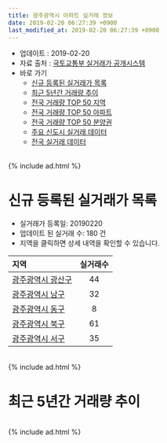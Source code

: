 ```yaml
---
title: 광주광역시 아파트 실거래 정보
date: 2019-02-20 06:27:39 +0900
last_modified_at: 2019-02-20 06:27:39 +0900
---
```


* 업데이트 : 2019-02-20
* 자료 출처 : [국토교통부 실거래가 공개시스템](http://rt.molit.go.kr)
* 바로 가기
    * [신규 등록된 실거래가 목록](#신규-등록된-실거래가-목록)
    * [최근 5년간 거래량 추이](#최근-5년간-거래량-추이)
    * [전국 거래량 TOP 50 지역](https://inasie.github.io/apt-trade-info/최근-3개월-전국에서-가장-거래가-많이-발생한-지역)
    * [전국 거래량 TOP 50 아파트](https://inasie.github.io/apt-trade-info/최근-3개월-전국에서-가장-거래가-많이-발생한-아파트)
    * [전국 거래량 TOP 50 분양권](https://inasie.github.io/apt-trade-info/최근-3개월-전국에서-가장-거래가-많이-발생한-분양권)
    * [주요 신도시 실거래 데이터](https://inasie.github.io/apt-trade-info/주요-신도시)
    * [전국 실거래 데이터](https://inasie.github.io/apt-trade-info/전국)

<br>
{% include ad.html %}
<br>

# 신규 등록된 실거래가 목록
* 실거래가 등록일: 20190220
* 업데이트 된 실거래 수: 180 건
* 지역을 클릭하면 상세 내역을 확인할 수 있습니다.


|지역|실거래수|
|:---|:---:|
|[광주광역시 광산구](https://inasie.github.io/apt-trade-info/광주광역시-광산구)|44|
|[광주광역시 남구](https://inasie.github.io/apt-trade-info/광주광역시-남구)|32|
|[광주광역시 동구](https://inasie.github.io/apt-trade-info/광주광역시-동구)|8|
|[광주광역시 북구](https://inasie.github.io/apt-trade-info/광주광역시-북구)|61|
|[광주광역시 서구](https://inasie.github.io/apt-trade-info/광주광역시-서구)|35|


<br>
{% include ad.html %}
<br>

# 최근 5년간 거래량 추이


<div style="width:100%;">
    <canvas id="deal_progress" height="200"></canvas>
</div>

<script>
new Chart(document.getElementById("deal_progress"), {
    type: 'line',
    data: {
        labels: ['201402','201403','201404','201405','201406','201407','201408','201409','201410','201411','201412','201501','201502','201503','201504','201505','201506','201507','201508','201509','201510','201511','201512','201601','201602','201603','201604','201605','201606','201607','201608','201609','201610','201611','201612','201701','201702','201703','201704','201705','201706','201707','201708','201709','201710','201711','201712','201801','201802','201803','201804','201805','201806','201807','201808','201809','201810','201811','201812','201901','201902'],
        datasets: [{
            label: '매매',
            pointRadius: 1,
            data: [2201, 2203, 1939, 1655, 1900, 2172, 2002, 2367, 2429, 2029, 1897, 2450, 2081, 2833, 2148, 1694, 1697, 1669, 1652, 1622, 2032, 1731, 1456, 1218, 1360, 1700, 1572, 1488, 1735, 1886, 1965, 1982, 2420, 1958, 1737, 1468, 1978, 1944, 1667, 1926, 2061, 1875, 1808, 2111, 1720, 2067, 1798, 3203, 2645, 3331, 2347, 2613, 2569, 2543, 3058, 3068, 2823, 1965, 1630, 1474, 384],
            borderColor: "rgba(255, 201, 14, 1)",
            backgroundColor: "rgba(255, 201, 14, 0.5)",
            fill: false,
            lineTension: 0
        },{
            label: '전월세',
            pointRadius: 1,
            data: [1524, 1311, 1131, 1089, 1135, 1214, 1247, 1153, 1425, 1227, 1070, 1341, 1185, 1433, 1200, 1141, 1227, 1214, 1247, 1033, 1176, 1085, 1189, 1256, 1338, 1312, 1259, 1215, 1334, 1247, 1229, 1061, 1281, 1150, 1193, 1229, 1485, 1427, 1209, 1185, 1228, 1280, 1509, 1405, 1141, 1276, 1270, 1511, 1318, 1509, 1267, 1261, 1377, 1457, 1242, 1174, 1493, 1283, 1241, 1367, 423],
            borderColor: "rgba(0, 141, 185, 1)",
            backgroundColor: "rgba(0, 141, 185, 0.5)",
            fill: false,
            lineTension: 0
        }
        ]
    },
    options: {
        responsive: true,
        title: {
            display: false
        },
        tooltips: {
            mode: 'index',
            intersect: false
        },
        hover: {
            mode: 'nearest',
            intersect: true
        },
        scales: {
            xAxes: [{
                display: true,
                scaleLabel: {
                    display: true,
                    labelString: '년/월'
                }
            }],
            yAxes: [{
                display: true,
                ticks: {
                    suggestedMin: 0,
                },
                scaleLabel: {
                    display: true,
                    labelString: '실거래 수'
                }
            }]
        }
    }
});

</script>


<br>
{% include ad.html %}
<br>

